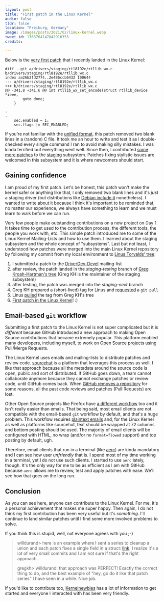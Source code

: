 ```yaml
---
layout: post
title: "First patch in the Linux Kernel"
audio: false
tldr: false
location: "Freiburg, Germany"
image: /images/posts/2021/02/linux-kernel.webp
tweet_id: 1363764147842916353
credits:

---
```


Below is the [very first patch][1] that I recently landed in the Linux Kernel:

```
diff --git a/drivers/staging/rtl8192e/rtllib_wx.c b/drivers/staging/rtl8192e/rtllib_wx.c
index aa26b2fd2774..2e486ccb6432 100644
--- a/drivers/staging/rtl8192e/rtllib_wx.c
+++ b/drivers/staging/rtl8192e/rtllib_wx.c
@@ -341,8 +341,6 @@ int rtllib_wx_set_encode(struct rtllib_device *ieee,
 		goto done;
 	}

-
-
 	sec.enabled = 1;
 	sec.flags |= SEC_ENABLED;
```

If you're not familiar with the [unified format][2], this patch removed two
blank lines in a (random) C file. It took me an hour to write and test it as I
double-checked every single command I ran to avoid making silly mistakes. I was
kinda terrified but everything went well. Since then, I contributed [some more
patches][4] to the [staging][3] subsystem. Patches fixing stylistic issues are
welcomed in this subsystem and it is where newcomers should start.

## Gaining confidence

I am proud of my first patch. Let's be honest, this patch won't make the kernel
safer or anything like that, I only removed two blank lines and it's _just_ a
staging driver (but distributions like [Debian include it][9] nonetheless). I
wanted to write about it because I think it's important to be reminded that, no
matter our experience, we always have something to learn and we must learn to
walk before we can run.

Very few people make outstanding contributions on a new project on Day 1. It
takes time to get used to the contribution process, the different tools, the
people you work with, etc. This simple patch introduced me to some of the Linux
Kernel Mailing-Lists and how to use them. I learned about the staging subsystem
and the whole concept of "subsystems". Last but not least, I understood how
patches were merged into the main Linux Kernel repository by following my commit
from my local environment to [Linus Torvalds' tree][5]:

1. I submitted a patch to the [DriverDev-Devel][15] mailing-list
2. after review, the patch landed in the _staging-testing_ branch of [Greg
   Kroah-Hartman's tree][3] (Greg KH is the maintainer of the staging subsystem)
3. after testing, the patch was merged into the _staging-next_ branch
4. Greg KH prepared a (short-lived) tag for Linus and [requested][7] a `git pull`
5. Linus [pulled][8] the tag from Greg KH's tree
6. [First patch in the Linux Kernel][18]! :)

## Email-based `git` workflow

Submitting a first patch to the Linux Kernel is not super complicated but it is
_different_ because GitHub introduced a new approach to making Open Source
contributions that became extremely popular. This platform enabled many
developers, including myself, to work on Open Source projects using Pull/Merge
Requests.

The Linux Kernel uses emails and mailing-lists to distribute patches and review
code. [sourcehut][10] is a platform that leverages this process as well. I like
that approach because all the metadata around the source code is open, public
and sort of distributed. If GitHub goes down, a team cannot collaborate anymore
because they cannot exchange patches or review code, until GitHub comes back.
When [GitHub removes a repository][12] for some reasons, all the past code
reviews and patches (Pull Requests) are lost.

Other Open Source projects like Firefox have [a different workflow][11] too and
it isn't really easier than emails. That being said, most email clients are not
compatible with the email-based `git` workflow by default, and that's a huge
problem. This workflow requires [plaintext emails][13] and, for the Linux Kernel
as well as platforms like sourcehut, text should be wrapped at 72 columns and
bottom posting should be used. The majority of email clients will be configured
with HTML, no wrap (and/or no `format=flowed` support) and top posting by
default, ugh.

Therefore, email clients that run in a terminal (like [aerc][14]) are kinda
mandatory and I can see how user _unfriendly_ that is. I spend most of my time
working in a terminal, yet I do not use such clients. I started to use `aerc`
lately, though. It's the only way for me to be as efficient as I am with GitHub
because `aerc` allows me to review, test and apply patches with ease. We'll see
how that goes on the long run.

## Conclusion

As you can see here, anyone can contribute to the Linux Kernel. For me, it's a
personal achievement that makes me super happy. Then again, I do not think my
first contribution has been very useful but it's _something_. I'll continue to
land similar patches until I find some more involved problems to solve.

If you think this is stupid, well, not everyone agrees with you ;-)

> willdurand> here is an example where I sent a series to cleanup a union and
> each patch fixes a single field in a struct: [link][17]. I realize it's a lot
> of very small commits and I am not sure if that's the right approach.
>
> gregkh> willdurand: that approach was PERFECT! Exactly the correct thing to do,
> and the best example of "hey, go do it like that patch series" I have seen in a
> while.  Nice job.

If you'd like to contribute too, [Kernelnewbies][16] has a lot of information to
get started and everyone I interacted with has been very friendly.

[1]: https://lore.kernel.org/driverdev-devel/20210213034711.14823-1-will+git@drnd.me/
[2]: https://en.wikipedia.org/wiki/Diff#Unified_format
[3]: https://git.kernel.org/pub/scm/linux/kernel/git/gregkh/staging.git/
[4]: https://lore.kernel.org/driverdev-devel/?q=a:will+git@drnd.me
[5]: https://git.kernel.org/pub/scm/linux/kernel/git/torvalds/linux.git/
[7]: https://lore.kernel.org/lkml/YCqhISE0U6%2FUJoLb@kroah.com/
[8]: https://git.kernel.org/pub/scm/linux/kernel/git/torvalds/linux.git/commit/?id=5d99aa093b566d234b51b7822c67059e2bd3ed8d
[9]: https://wiki.debian.org/rtl819x
[10]: https://sourcehut.org/
[11]: https://twitter.com/couac/status/1245323812729753600
[12]: https://twitter.com/grhmc/status/1334138105738256389
[13]: https://useplaintext.email/
[14]: https://aerc-mail.org/
[15]: https://lore.kernel.org/driverdev-devel/
[16]: https://kernelnewbies.org/
[17]: https://lore.kernel.org/driverdev-devel/20210219101206.18036-1-will+git@drnd.me/T/#u
[18]: https://git.kernel.org/pub/scm/linux/kernel/git/torvalds/linux.git/commit/?id=465e8997e8543f78aac5016af018a4ceb445a21b
